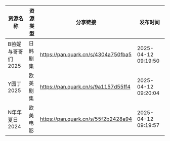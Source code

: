 | 资源名称        | 资源类型 | 分享链接                                | 发布时间                |
| ----------- | ---- | ----------------------------------- | ------------------- |
| B芭妮与哥哥们2025 | 日韩剧集 | https://pan.quark.cn/s/4304a750fba5 | 2025-04-12 09:19:50 |
| Y园丁2025     | 欧美剧集 | https://pan.quark.cn/s/9a1157d55ff4 | 2025-04-12 09:20:04 |
| N年年夏日2024   | 欧美电影 | https://pan.quark.cn/s/55f2b2428a94 | 2025-04-12 09:19:57 |

